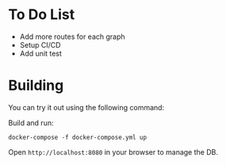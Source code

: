 # To Do List
- Add more routes for each graph
- Setup CI/CD
- Add unit test


# Building
You can try it out using the following command:

Build and run:
```
docker-compose -f docker-compose.yml up
```
Open `http://localhost:8080` in your browser to manage the DB.
